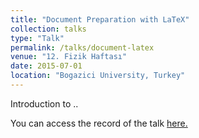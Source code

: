 ```yaml
---
title: "Document Preparation with LaTeX"
collection: talks
type: "Talk"
permalink: /talks/document-latex
venue: "12. Fizik Haftası"
date: 2015-07-01
location: "Bogazici University, Turkey"
---
```


Introduction to  ..

You can access the record of the talk [here.](https://www.youtube.com/watch?v=7xDRiVObuF4&list=PL23uNIuuSqCIDCQCOXHiNVPXMQ9auzxqI)